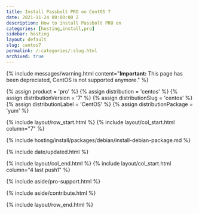 ```yaml
---
title: Install Passbolt PRO on CentOS 7
date: 2021-11-24 00:00:00 Z
description: How to install Passbolt PRO on
categories: [hosting,install,pro]
sidebar: hosting
layout: default
slug: centos7
permalink: /:categories/:slug.html
archived: true
---
```


{% include messages/warning.html
    content="**Important:** This page has been depreciated, CentOS is not supported anymore."
%}

{% assign product = 'pro' %}
{% assign distribution = 'centos' %}
{% assign distributionVersion = '7' %}
{% assign distributionSlug = 'centos' %}
{% assign distributionLabel = 'CentOS' %}
{% assign distributionPackage = 'yum' %}

{% include layout/row_start.html %}
{% include layout/col_start.html column="7" %}

{% include hosting/install/packages/debian/install-debian-package.md %}

{% include date/updated.html %}

{% include layout/col_end.html %}
{% include layout/col_start.html column="4 last push1" %}

{% include aside/pro-support.html %}

{% include aside/contribute.html %}

{% include layout/row_end.html %}

